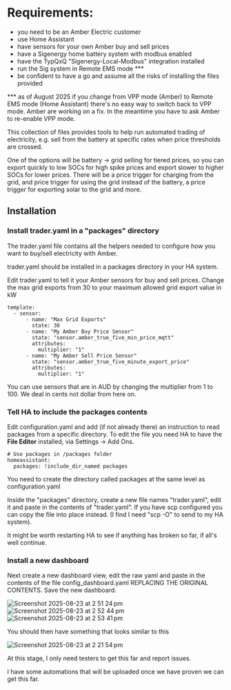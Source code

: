 # Requirements: 
- you need to be an Amber Electric customer
- use Home Assistant
- have sensors for your own Amber buy and sell prices
- have a Sigenergy home battery system with modbus enabled
- have the TypQxQ "Sigenergy-Local-Modbus" integration installed
- run the Sig system in Remote EMS mode ***
- be confident to have a go and assume all the risks of installing the files provided

*** as of August 2025 if you change from VPP mode (Amber) to Remote EMS mode (Home Assistant) there's no easy way to switch back to VPP mode. Amber are working on a fix. In the meantime you have to ask Amber to re-enable VPP mode.

This collection of files provides tools to help run automated trading of electricity, e.g. sell from the battery at specific rates when price thresholds are crossed.

One of the options will be battery -> grid selling for tiered prices, so you can export quickly to low SOCs for high spike prices and export slower to higher SOCs for lower prices. There will be a price trigger for charging from the grid, and price trigger for using the grid instead of the battery, a price trigger for exporting solar to the grid and more.

## Installation

### Install trader.yaml in a "packages" directory 

The trader.yaml file contains all the helpers needed to configure how you want to buy/sell electricity with Amber.

trader.yaml should be installed in a packages directory in your HA system.

Edit trader.yaml to tell it your Amber sensors for buy and sell prices.
Change the max grid exports from 30 to your maximum allowed grid export value in kW

```
template:
  - sensor:
      - name: "Max Grid Exports"
        state: 30
      - name: "My Amber Buy Price Sensor"
        state: "sensor.amber_true_five_min_price_mqtt"
        attributes:
          multiplier: "1"
      - name: "My Amber Sell Price Sensor"
        state: "sensor.amber_true_five_minute_export_price"  
        attributes:
          multiplier: "1"
```

You can use sensors that are in AUD by changing the multiplier from 1 to 100.
We deal in cents not dollar from here on.

### Tell HA to include the packages contents

Edit configuration.yaml and add (if not already there) an instruction to read packages from a specific directory.
To edit the file you need HA to have the **File Editor** installed, via Settings -> Add Ons.

```
# Use packages in /packages folder
homeassistant:
  packages: !include_dir_named packages
```

You need to create the directory called packages at the same level as configuration.yaml

Inside the "packages" directory, create a new file names "trader.yaml", edit it and paste in the contents of "trader.yaml".
If you have scp configured you can copy the file into place instead. (I find I need "scp -O" to send to my HA system).

It might be worth restarting HA to see if anything has broken so far, if all's well continue.

### Install a new dashboard

Next create a new dashboard view, edit the raw yaml and paste in the contents of the file config_dashboard.yaml REPLACING THE ORIGINAL CONTENTS.
Save the new dashboard.

![Screenshot 2025-08-23 at 2 51 24 pm](https://github.com/user-attachments/assets/2d797185-425e-4603-a261-b80f72c8d2b4)
![Screenshot 2025-08-23 at 2 52 44 pm](https://github.com/user-attachments/assets/b7cf41d4-b311-4b1c-8f9e-3b484e80c526)
![Screenshot 2025-08-23 at 2 53 41 pm](https://github.com/user-attachments/assets/adc874a9-a489-4ada-8888-277e42f32807)


You should then have something that looks similar to this

![Screenshot 2025-08-23 at 2 21 54 pm](https://github.com/user-attachments/assets/17e99af5-a259-4335-8d7e-b26d53b32cac)

At this stage, I only need testers to get this far and report issues.

I have some automations that will be uploaded once we have proven we can get this far.
